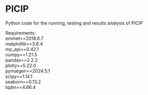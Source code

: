 # PICIP
Python code for the running, testing and results analysis of PICIP

Requirements:  
emmet==2018.6.7  
matplotlib==3.8.4  
mp_api==0.42.1  
numpy==1.21.5  
pandas==2.2.2  
plotly==5.22.0  
pymatgen==2024.5.1  
scipy==1.14.1  
seaborn==0.13.2  
tqdm==4.66.4  

